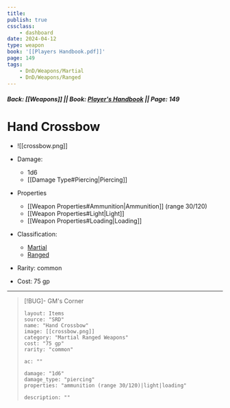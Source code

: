 ```yaml
---
title:
publish: true
cssclass:
    - dashboard
date: 2024-04-12
type: weapon
book: '[[Players Handbook.pdf]]'
page: 149
tags:
    - DnD/Weapons/Martial
    - DnD/Weapons/Ranged
---
```


##### Back: [[Weapons]] || Book: [Player's Handbook](https://drive.google.com/drive/folders/1O5bhpYizcIT5xxAoLOuzCRht_PVS7VSG?usp=sharing) || Page: 149

# Hand Crossbow

- ![[crossbow.png]]
- Damage:
    - 1d6
	- [[Damage Type#Piercing|Piercing]]
- Properties
    - [[Weapon Properties#Ammunition|Ammunition]] (range 30/120)
    - [[Weapon Properties#Light|Light]]
    - [[Weapon Properties#Loading|Loading]]

- Classification:
    - [Martial](https://benl0.github.io/The-Editors-Dungeon/tags/DnD/Weapons/Martial)
    - [Ranged](https://benl0.github.io/The-Editors-Dungeon/tags/DnD/Weapons/Ranged)
- Rarity: common
- Cost: 75 gp

> 

---

> [!BUG]- GM's Corner
>
> ```statblock
> layout: Items
> source: "SRD"
> name: "Hand Crossbow"
> image: [[crossbow.png]]
> category: "Martial Ranged Weapons"
> cost: "75 gp"
> rarity: "common"
>
> ac: ""
>
> damage: "1d6"
> damage_type: "piercing"
> properties: "ammunition (range 30/120)|light|loading"
>
> description: ""
> ```
